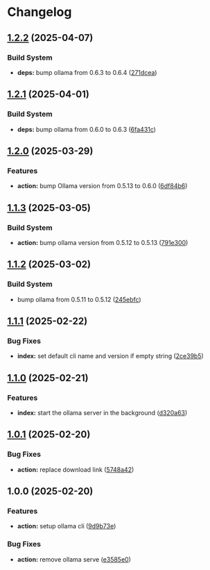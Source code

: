 # Changelog

## [1.2.2](https://github.com/ai-action/setup-ollama/compare/v1.2.1...v1.2.2) (2025-04-07)


### Build System

* **deps:** bump ollama from 0.6.3 to 0.6.4 ([271dcea](https://github.com/ai-action/setup-ollama/commit/271dcea798418f66b445b55273667accadbb01e2))

## [1.2.1](https://github.com/ai-action/setup-ollama/compare/v1.2.0...v1.2.1) (2025-04-01)


### Build System

* **deps:** bump ollama from 0.6.0 to 0.6.3 ([6fa431c](https://github.com/ai-action/setup-ollama/commit/6fa431c2bff7a2b3bf489d27d1f2a474330e37ad))

## [1.2.0](https://github.com/ai-action/setup-ollama/compare/v1.1.3...v1.2.0) (2025-03-29)

### Features

- **action:** bump Ollama version from 0.5.13 to 0.6.0 ([6df84b6](https://github.com/ai-action/setup-ollama/commit/6df84b69934ef1f2bd34ae883497289f913d5102))

## [1.1.3](https://github.com/ai-action/setup-ollama/compare/v1.1.2...v1.1.3) (2025-03-05)

### Build System

- **action:** bump ollama version from 0.5.12 to 0.5.13 ([791e300](https://github.com/ai-action/setup-ollama/commit/791e300357a9fe11a8dc107126fe06effea6d081))

## [1.1.2](https://github.com/ai-action/setup-ollama/compare/v1.1.1...v1.1.2) (2025-03-02)

### Build System

- bump ollama from 0.5.11 to 0.5.12 ([245ebfc](https://github.com/ai-action/setup-ollama/commit/245ebfce12f4aabc6f777018b225479ce0742643))

## [1.1.1](https://github.com/ai-action/setup-ollama/compare/v1.1.0...v1.1.1) (2025-02-22)

### Bug Fixes

- **index:** set default cli name and version if empty string ([2ce39b5](https://github.com/ai-action/setup-ollama/commit/2ce39b509814cd21bab6f704af4103769f2b977b))

## [1.1.0](https://github.com/ai-action/setup-ollama/compare/v1.0.1...v1.1.0) (2025-02-21)

### Features

- **index:** start the ollama server in the background ([d320a63](https://github.com/ai-action/setup-ollama/commit/d320a6333b086e124155abcc2501ad849fa005e3))

## [1.0.1](https://github.com/ai-action/setup-ollama/compare/v1.0.0...v1.0.1) (2025-02-20)

### Bug Fixes

- **action:** replace download link ([5748a42](https://github.com/ai-action/setup-ollama/commit/5748a4200b3ccfe31f116bf0fb1d3d742c0729ee))

## 1.0.0 (2025-02-20)

### Features

- **action:** setup ollama cli ([9d9b73e](https://github.com/ai-action/setup-ollama/commit/9d9b73e2f8f59a1cc004c2a460133cb31543d6c0))

### Bug Fixes

- **action:** remove ollama serve ([e3585e0](https://github.com/ai-action/setup-ollama/commit/e3585e0fdc2b7e20c9274070bdd2b5af31fc8594))
